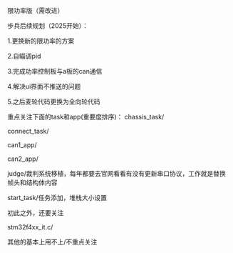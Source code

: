 限功率版（需改进）

步兵后续规划（2025开始）：

1.更换新的限功率的方案

2.自瞄调pid

3.完成功率控制板与a板的can通信

4.解决ui界面不推送的问题

5.之后麦轮代码更换为全向轮代码

重点关注下面的task和app(重要度排序)：
chassis_task/

connect_task/

can1_app/

can2_app/

judge/裁判系统移植，每年都要去官网看看有没有更新串口协议，工作就是替换帧头和结构体内容

start_task/任务添加，堆栈大小设置

初此之外，还要关注

stm32f4xx_it.c/

其他的基本上用不上/不重点关注
